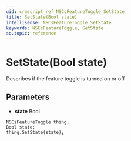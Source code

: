 ```yaml
---
uid: crmscript_ref_NSCsFeatureToggle_SetState
title: SetState(Bool state)
intellisense: NSCsFeatureToggle.SetState
keywords: NSCsFeatureToggle, GetState
so.topic: reference
---
```


# SetState(Bool state)

Describes if the feature toggle is turned on or off

## Parameters

* **state** Bool

```crmscript
NSCsFeatureToggle thing;
Bool state;
thing.SetState(state);
```

